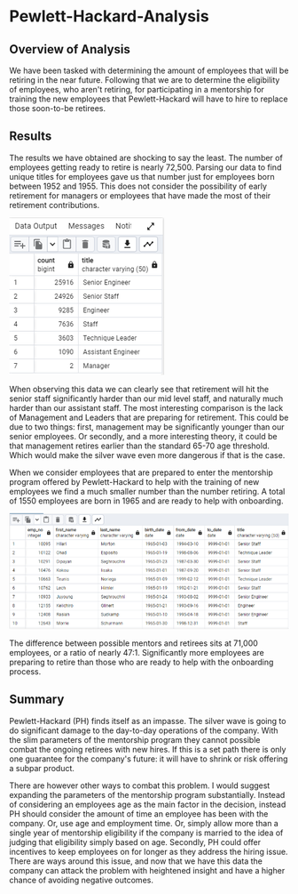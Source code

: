 # Pewlett-Hackard-Analysis

## Overview of Analysis
We have been tasked with determining the amount of employees that will be retiring in the near future. Following that we are to determine the eligibility of employees, who aren't retiring, for participating in a mentorship for training the new employees that Pewlett-Hackard will have to hire to replace those soon-to-be retirees.


## Results
The results we have obtained are shocking to say the least. The number of employees getting ready to retire is nearly 72,500. Parsing our data to find unique titles for employees gave us that number just for employees born between 1952 and 1955. This does not consider the possibility of early retirement for managers or employees that have made the most of their retirement contributions.

![Retiring Titles](Resources/RetiringTitles.png)

When observing this data we can clearly see that retirement will hit the senior staff significantly harder than our mid level staff, and naturally much harder than our assistant staff. The most interesting comparison is the lack of Management and Leaders that are preparing for retirement. This could be due to two things: first, management may be significantly younger than our senior employees. Or secondly, and a more interesting theory, it could be that management retires earlier than the standard 65-70 age threshold. Which would make the silver wave even more dangerous if that is the case.

When we consider employees that are prepared to enter the mentorship program offered by Pewlett-Hackard to help with the training of new employees we find a much smaller number than the number retiring. A total of 1550 employees are born in 1965 and are ready to help with onboarding.

![Mentorship Eligibility](Resources/MentorshipEligibility.png)

The difference between possible mentors and retirees sits at 71,000 employees, or a ratio of nearly 47:1. Significantly more employees are preparing to retire than those who are ready to help with the onboarding process.

## Summary
Pewlett-Hackard (PH) finds itself as an impasse. The silver wave is going to do significant damage to the day-to-day operations of the company. With the slim parameters of the mentorship program they cannot possible combat the ongoing retirees with new hires. If this is a set path there is only one guarantee for the company's future: it will have to shrink or risk offering a subpar product.

There are however other ways to combat this problem. I would suggest expanding the parameters of the mentorship program substantially. Instead of considering an employees age as the main factor in the decision, instead PH should consider the amount of time an employee has been with the company. Or, use age and employment time. Or, simply allow more than a single year of mentorship eligibility if the company is married to the idea of judging that eligibility simply based on age. Secondly, PH could offer incentives to keep employees on for longer as they address the hiring issue. There are ways around this issue, and now that we have this data the company can attack the problem with heightened insight and have a higher chance of avoiding negative outcomes.
